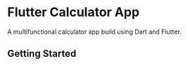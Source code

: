 # Flutter Calculator App

A multifunctional calculator app build using Dart and Flutter.

## Getting Started

